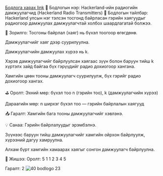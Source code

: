 <a href="https://www.hackerrank.com/challenges/hackerland-radio-transmitters/problem?isFullScreen=true">Бодлога харах link</a>
📡 Бодлогын нэр: Hackerland-ийн радиогийн дамжуулагчид (Hackerland Radio Transmitters)
📘 Бодлогын тайлбар:
Hackerland улсын нэг тэлсэн тосгонд байрласан гэрийн хаягуудыг радиогоор дамжуулах дамжуулагчтай холбох шаардлагатай болжээ.

🎯 Зорилго:
Тосгоны байрлал (хаяг) нь бүхэл тоогоор өгөгдөнө.

Дамжуулагчийг хаяг дээр суурилуулна.

Дамжуулагчийн дамжуулах хүрээ нь k.

Хэрэв дамжуулагчийг байрлуулсан хаягаас зүүн болон баруун тийш k хүртэлх зайд байгаа бүх гэрүүдийг радио дохиогоор хангана.

Хамгийн цөөн тооны дамжуулагч суурилуулж, бүх гэрийг радио дохиогоор хангах.

⛳ Оролт:
Эхний мөр: бүхэл тоо n (гэрийн тоо), k (дамжуулагчийн хүрээ)

Дараагийн мөр: n ширхэг бүхэл тоо — гэрийн байрлалын хаягууд

📤 Гаралт:
Хамгийн бага тооны дамжуулагчийг хэвлэнэ.

💡 Санаа:
Гэрийн байрлалуудыг эрэмбэлнэ.

Зүүнээс баруун тийш дамжуулагчийг хамгийн ойрхон байрлуулж, хүрээний дагуу хамруулна.

Алхам бүрт хамгийн хамаарах хаягыг сонгон дамжуулагч байрлуулна.

🧠 Жишээ:
Оролт:
5 1
1 2 3 4 5

Гаралт:
2
![40 bodlogo 23](https://github.com/user-attachments/assets/a4c8d597-8ee0-4ae3-8f73-83fce34a1d01)
